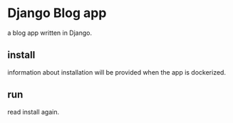 # Django Blog app
a blog app written in Django.
## install  
information about installation will be provided when the app is dockerized.
## run
read install again.
